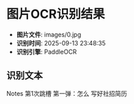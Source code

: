 # 图片OCR识别结果

- **图片文件**: images/0.jpg
- **识别时间**: 2025-09-13 23:48:35
- **识别引擎**: PaddleOCR

## 识别文本

Notes
第1次跳槽
第一弹：怎么
写好社招简历
